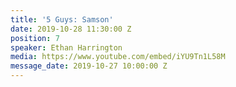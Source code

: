 ```yaml
---
title: '5 Guys: Samson'
date: 2019-10-28 11:30:00 Z
position: 7
speaker: Ethan Harrington
media: https://www.youtube.com/embed/iYU9Tn1L58M
message_date: 2019-10-27 10:00:00 Z
---
```



